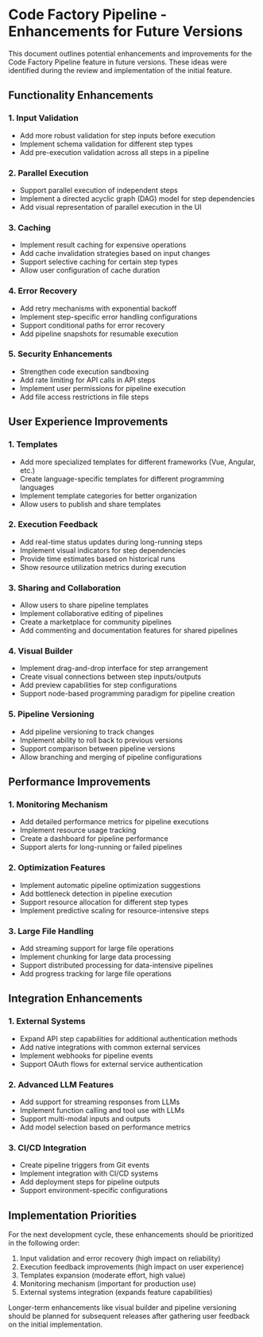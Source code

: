 # Code Factory Pipeline - Enhancements for Future Versions

This document outlines potential enhancements and improvements for the Code Factory Pipeline feature in future versions. These ideas were identified during the review and implementation of the initial feature.

## Functionality Enhancements

### 1. Input Validation

- Add more robust validation for step inputs before execution
- Implement schema validation for different step types
- Add pre-execution validation across all steps in a pipeline

### 2. Parallel Execution

- Support parallel execution of independent steps
- Implement a directed acyclic graph (DAG) model for step dependencies
- Add visual representation of parallel execution in the UI

### 3. Caching

- Implement result caching for expensive operations
- Add cache invalidation strategies based on input changes
- Support selective caching for certain step types
- Allow user configuration of cache duration

### 4. Error Recovery

- Add retry mechanisms with exponential backoff
- Implement step-specific error handling configurations
- Support conditional paths for error recovery
- Add pipeline snapshots for resumable execution

### 5. Security Enhancements

- Strengthen code execution sandboxing
- Add rate limiting for API calls in API steps
- Implement user permissions for pipeline execution
- Add file access restrictions in file steps

## User Experience Improvements

### 1. Templates

- Add more specialized templates for different frameworks (Vue, Angular, etc.)
- Create language-specific templates for different programming languages
- Implement template categories for better organization
- Allow users to publish and share templates

### 2. Execution Feedback

- Add real-time status updates during long-running steps
- Implement visual indicators for step dependencies
- Provide time estimates based on historical runs
- Show resource utilization metrics during execution

### 3. Sharing and Collaboration

- Allow users to share pipeline templates
- Implement collaborative editing of pipelines
- Create a marketplace for community pipelines
- Add commenting and documentation features for shared pipelines

### 4. Visual Builder

- Implement drag-and-drop interface for step arrangement
- Create visual connections between step inputs/outputs
- Add preview capabilities for step configurations
- Support node-based programming paradigm for pipeline creation

### 5. Pipeline Versioning

- Add pipeline versioning to track changes
- Implement ability to roll back to previous versions
- Support comparison between pipeline versions
- Allow branching and merging of pipeline configurations

## Performance Improvements

### 1. Monitoring Mechanism

- Add detailed performance metrics for pipeline executions
- Implement resource usage tracking
- Create a dashboard for pipeline performance
- Support alerts for long-running or failed pipelines

### 2. Optimization Features

- Implement automatic pipeline optimization suggestions
- Add bottleneck detection in pipeline execution
- Support resource allocation for different step types
- Implement predictive scaling for resource-intensive steps

### 3. Large File Handling

- Add streaming support for large file operations
- Implement chunking for large data processing
- Support distributed processing for data-intensive pipelines
- Add progress tracking for large file operations

## Integration Enhancements

### 1. External Systems

- Expand API step capabilities for additional authentication methods
- Add native integrations with common external services
- Implement webhooks for pipeline events
- Support OAuth flows for external service authentication

### 2. Advanced LLM Features

- Add support for streaming responses from LLMs
- Implement function calling and tool use with LLMs
- Support multi-modal inputs and outputs
- Add model selection based on performance metrics

### 3. CI/CD Integration

- Create pipeline triggers from Git events
- Implement integration with CI/CD systems
- Add deployment steps for pipeline outputs
- Support environment-specific configurations

## Implementation Priorities

For the next development cycle, these enhancements should be prioritized in the following order:

1. Input validation and error recovery (high impact on reliability)
2. Execution feedback improvements (high impact on user experience)
3. Templates expansion (moderate effort, high value)
4. Monitoring mechanism (important for production use)
5. External systems integration (expands feature capabilities)

Longer-term enhancements like visual builder and pipeline versioning should be planned for subsequent releases after gathering user feedback on the initial implementation.